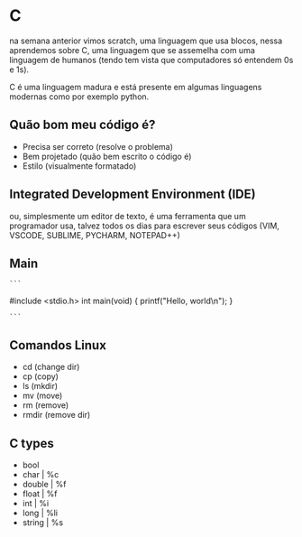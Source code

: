# C
na semana anterior vimos scratch, uma linguagem que usa blocos, nessa aprendemos sobre C, uma linguagem que se assemelha com uma linguagem de humanos (tendo tem vista que computadores só entendem 0s e 1s).

C é uma linguagem madura e está presente em algumas linguagens modernas como por exemplo python.

## Quão bom meu código é?

* Precisa ser correto (resolve o problema)
* Bem projetado (quão bem escrito o código é)
* Estilo (visualmente formatado)

## Integrated Development Environment (IDE)

ou, simplesmente um editor de texto, é uma ferramenta que um programador usa, talvez todos os dias para escrever seus códigos (VIM, VSCODE, SUBLIME, PYCHARM, NOTEPAD++)

## Main

    ```
#include <stdio.h>
int main(void)
{
    printf("Hello, world\n");
}

    ```

## Comandos Linux

* cd (change dir)
* cp (copy)
* ls (mkdir)
* mv (move)
* rm (remove)
* rmdir (remove dir)

## C types

* bool
* char      | %c
* double    | %f
* float     | %f
* int       | %i
* long      | %li
* string    | %s
